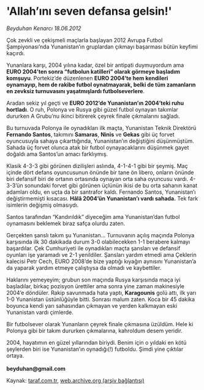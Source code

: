 # 'Allah’ını seven defansa gelsin!'

*Beyduhan Kenarcı 18.06.2012*

<div class="yazi"><p>Çok zevkli ve çekişmeli maçlarla başlayan 2012 Avrupa Futbol Şampiyonası’nda Yunanistan’ın gruplardan çıkmayı başarması bütün keyfimi kaçırdı. </p>
<p>Yunanlara karşı, 2004 yılına kadar, özel bir antipati duymuyordum ama <b>EURO 2004’ten sonra “futbolun katilleri” olarak görmeye başladım komşuyu</b>. Portekiz’de düzenlenen <b>EURO 2004’te hem kendileri oynamayıp, hem de rakibe futbol oynatmayarak, belki de tüm zamanların en zevksiz turnuvasını yaşatmışlardı futbolseverlere</b>.</p>
<p>Aradan sekiz yıl geçti ve <b>EURO 2012’de Yunanistan’ın 2004’teki ruhu hortladı</b>. O ruh, Polonya ve Rusya gibi güzel futbol oynayan takımlar dururken A Grubu’nu ikinci bitirerek çeyrek finale çıkmalarını sağladı.</p>
<p>Bu turnuvada Polonya ile oynadıkları ilk maçta, Yunanistan Teknik Direktörü <b>Fernando Santos</b>, takımını <b>Samaras</b>, <b>Ninis</b> ve <b>Gekas</b> gibi üç forvet oyuncusuyla sahaya çıkarttığında, Yunanistan’ın değiştiğini düşünmüştüm. Sahada üç forvet olunca atak bir futbol oynayacaklarını düşünmek gayet doğaldı ama Santos’un amacı farklıymış.</p>
<p>Klasik 4-3-3 gibi görünen dizilişleri aslında, 4-1-4-1 gibi bir şeymiş. Maç içinde dört defans oyuncusunun önünde bir tane ön libero, onların önünde biri defansif biri de ortanın ortasında oynayan orta saha oyuncusu vardı. 4-3-3’ün sonundaki forvet gibi görünen üçlünün ikisi de bu orta sahanın kanat adamları oldu, en uçta da bir santrafor kaldı. Fernando Santos, Yunanistan’ı değiştirmemişti kısacası. <b>Hâlâ 2004’ün Yunanistan’ı vardı sahada.</b> Tek fark isimlerin değişmiş olmasıydı.</p>
<p>Santos tarafından “Kandırıldık” diyeceğim ama Yunanistan’dan futbol oynamasını beklemek biraz safça olurdu zaten.</p>
<p>Gerçekten şanslı takım şu Yunanistan... Turnuvanın açılış maçında Polonya karşısında ilk 30 dakikada durum 3-0 olabilecekken 1-1 berabere kalmayı başardılar. Çek Cumhuriyeti ile oynadıkları maçta şansları ve defansif oyunları işe yaramadı ve 2-1 yenildiler. Şansları yardım etmedi ama Çeklerin kalecisi Petr Cech, EURO 2008’de bize yaptığı kıyağın aynısını Yunanistan’a da yaparak yardım etmeye çalıştıysa da olmadı ve kaybettiler.</p>
<p>Haklarını yemeyeyim; grubun son maçında Rusya karşısında maça iyi başladılar, birkaç pozisyon ürettiler ama sonra yine zaman makinesiyle 2004’e döndüler. Rakip savunmada hata yaptı, <b>Karagounis</b> golü attı, ilk yarı 1-0 Yunanistan üstünlüğüyle bitti. Sonrası malum zaten. Koca bir 45 dakika boyunca kendi yarı sahasından çıkmayan ve yerden kalkmayan eski Yunanistan vardı çimlerde.</p>
<p>Bir futbolsever olarak Yunanların çeyrek finale çıkmasına üzüldüm. Hele ki Polonya gibi bir takım dururken çıkmalarına, kahroldum desem yeridir.</p>
<p>2004, hayatımın en güzel yıllarından biriydi. Benim için o yıldaki en kötü şeylerden biri ise Yunanistan’ın oynadığı(!) futboldu. Şimdi yine çıktılar ortaya.<br/><br/><b>beyduhan@gmail.com</b></p>
<p></p>
</div>

Kaynak: [taraf.com.tr](http://www.taraf.com.tr/beyduhan-kenarci/makale-allah-ini-seven-defansa-gelsin.htm), [web.archive.org (arşiv bağlantısı)](http://web.archive.org/web/20131107102116/http://www.taraf.com.tr/beyduhan-kenarci/makale-allah-ini-seven-defansa-gelsin.htm)
